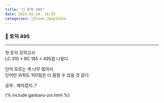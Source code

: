 ```yaml
---
title: "🌱 토익 495"
date: 2023-02-10. 16:55
categories: 🗿Stone 🌱DayStone
---
```


### 🗿 토익 495

---

첫 토익 모의고사  
LC 310 + RC 185 = 495점 나왔다  

단어 모르는 게 너무 많아서  
단어만 외워도 100점은 더 올릴 수 있을 것 같다.  

공부.. 해야겠지..?  

{% include ganbaru-zoi.html %}
